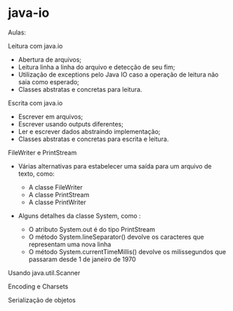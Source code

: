 # java-io


Aulas:

Leitura com java.io
- Abertura de arquivos;
- Leitura linha a linha do arquivo e detecção de seu fim;
- Utilização de exceptions pelo Java IO caso a operação de leitura não saia como esperado;
- Classes abstratas e concretas para leitura.

Escrita com java.io
- Escrever em arquivos;
- Escrever usando outputs diferentes;
- Ler e escrever dados abstraindo implementação;
- Classes abstratas e concretas para escrita e leitura.

FileWriter e PrintStream
- Várias alternativas para estabelecer uma saída para um arquivo de texto, como:
    - A classe FileWriter
    - A classe PrintStream
    - A classe PrintWriter

- Alguns detalhes da classe System, como :
    - O atributo System.out é do tipo PrintStream
    - O método System.lineSeparator() devolve os caracteres que representam uma nova linha
    - O método System.currentTimeMillis() devolve os milissegundos que passaram desde 1 de janeiro de 1970

Usando java.util.Scanner

Encoding e Charsets

Serialização de objetos